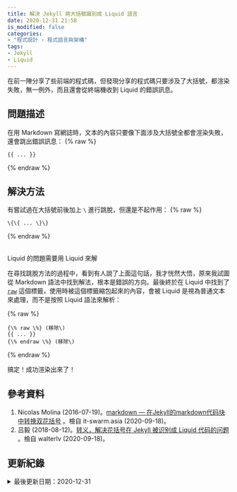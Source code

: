 ```yaml
---
title: 解決 Jekyll 將大括號識別成 Liquid 語言
date: 2020-12-31 21:58
is_modified: false
categories:
- "程式設計 › 程式語言與架構"
tags:
- Jekyll
- Liquid
--- 
```


在前一陣分享了些前端的程式碼，但發現分享的程式碼只要涉及了大括號，都渲染失敗，無一例外，而且還會從終端機收到 Liquid 的錯誤訊息。

<!--more-->


## 問題描述
在用 Markdown 寫網誌時，文本的內容只要像下面涉及大括號全都會渲染失敗，還會跳出錯誤訊息：
{% raw %}
```
{{ ... }}
```
{% endraw %}



## 解決方法
有嘗試過在大括號前後加上 `\` 進行跳脫，但還是不起作用：
{% raw %}
```
\{\{ ... \}\} 
```
{% endraw %}

<br class="big">

<div class="blockquote-center">Liquid 的問題需要用 Liquid 來解</div>

在尋找跳脫方法的過程中，看到有人說了上面這句話，我才恍然大悟，原來我試圖從 Markdown 語法中找到解法，根本是錯誤的方向。最後終於在 Liquid 中找到了  [`raw`](https://shopify.github.io/liquid/tags/raw/) 這個標籤，使用時被這個標籤縮包起來的內容，會被 Liquid 是視為普通文本來處理，而不是按照 Liquid 語法來解析：

{% raw %}
```
{\% raw \%} (移除\)
{{ ... }}
{\% endraw \%} (移除\)
```
{% endraw %}

搞定！成功渲染出來了！



## 參考資料 
1. Nicolas Molina (2016-07-19)。[markdown — 在Jekyll的markdown代码块中转换双花括号](https://www.it-swarm.asia/zh/markdown/%e5%9c%a8jekyll%e7%9a%84markdown%e4%bb%a3%e7%a0%81%e5%9d%97%e4%b8%ad%e8%bd%ac%e6%8d%a2%e5%8f%8c%e8%8a%b1%e6%8b%ac%e5%8f%b7/1047233674/) 。檢自 it-swarm.asia (2020-09-18)。
2. 吕毅 (2018-08-12)。[转义，解决花括号在 Jekyll 被识别成 Liquid 代码的问题](https://blog.walterlv.com/post/jekyll/raw-in-jekyll.html) 。檢自 walterlv (2020-09-18)。



## 更新紀錄
<details class="update_stamp">
  <summary>最後更新日期：2020-12-31</summary>
  <ul>
    <li>2020-12-31 發布</li>
    <li>2020-09-18 完稿</li>
    <li>2020-09-18 起稿</li>
  </ul>
</details>